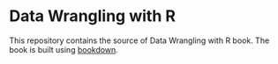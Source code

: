 # Data Wrangling with R

This repository contains the source of Data Wrangling with R book. The book is 
built using [bookdown](https://github.com/rstudio/bookdown).

